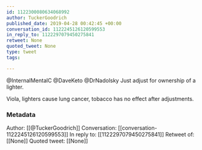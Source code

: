 ```yaml
---
id: 1122300080634068992
author: TuckerGoodrich
published_date: 2019-04-28 00:42:45 +00:00
conversation_id: 1122245126120599553
in_reply_to: 1122297079450275841
retweet: None
quoted_tweet: None
type: tweet
tags:

---
```


@InternalMentalC @DaveKeto @DrNadolsky Just adjust for ownership of a lighter. 

Viola, lighters cause lung cancer, tobacco has no effect after adjustments.

### Metadata

Author: [[@TuckerGoodrich]]
Conversation: [[conversation-1122245126120599553]]
In reply to: [[1122297079450275841]]
Retweet of: [[None]]
Quoted tweet: [[None]]
